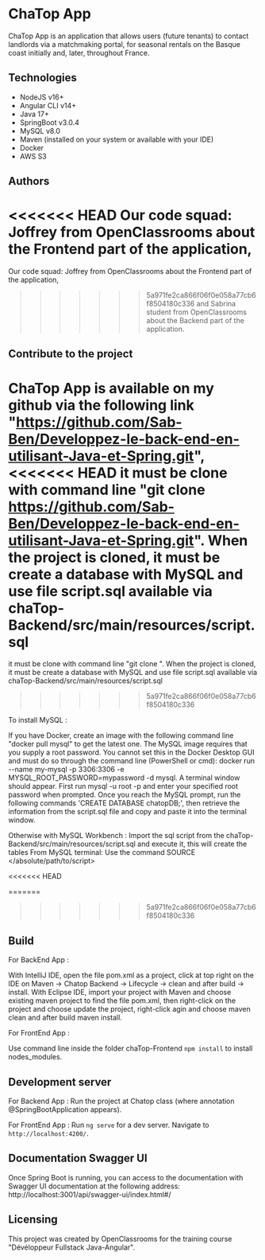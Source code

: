 # ChaTop App
ChaTop App is an application that allows users (future tenants) to contact 
landlords via a matchmaking portal, for seasonal rentals on the Basque coast 
initially and, later, throughout France.

## Technologies
- NodeJS v16+
- Angular CLI v14+
- Java 17+
- SpringBoot v3.0.4
- MySQL v8.0
- Maven (installed on your system or available with your IDE)
- Docker
- AWS S3

## Authors
<<<<<<< HEAD
Our code squad: Joffrey from OpenClassrooms about the Frontend part of the application,
=======
Our code squad: Joffrey from OpenClassrooms about the Frontend part of the application, 
>>>>>>> 5a971fe2ca866f06f0e058a77cb6f8504180c336
and Sabrina student from OpenClassrooms about the Backend part of the application.

## Contribute to the project
ChaTop App is available on my github via the following link "https://github.com/Sab-Ben/Developpez-le-back-end-en-utilisant-Java-et-Spring.git", 
<<<<<<< HEAD
it must be clone with command line "git clone https://github.com/Sab-Ben/Developpez-le-back-end-en-utilisant-Java-et-Spring.git".
When the project is cloned, it must be create a database with MySQL 
and use file script.sql available via chaTop-Backend/src/main/resources/script.sql
=======
it must be clone with command line "git clone <link>".
When the project is cloned, it must be create a database with MySQL and use file script.sql available via chaTop-Backend/src/main/resources/script.sql
>>>>>>> 5a971fe2ca866f06f0e058a77cb6f8504180c336

To install MySQL : 

If you have Docker, create an image with the following command line "docker pull mysql" to get the latest one.
The MySQL image requires that you supply a root password. You cannot set this in the Docker Desktop GUI and must do so through the command line (PowerShell or cmd):
docker run --name my-mysql -p 3306:3306 -e MYSQL_ROOT_PASSWORD=mypassword -d mysql. A terminal window should appear. First run mysql -u root -p and enter your specified root password when prompted.
Once you reach the MySQL prompt, run the following commands 'CREATE DATABASE chatopDB;',
then retrieve the information from the script.sql file and copy and paste it into the terminal window.

Otherwise with MySQL Workbench : Import the sql script from the chaTop-Backend/src/main/resources/script.sql and execute it, this will create the tables
From MySQL terminal: Use the command SOURCE </absolute/path/to/script>

<<<<<<< HEAD

=======
>>>>>>> 5a971fe2ca866f06f0e058a77cb6f8504180c336
## Build
For BackEnd App :

With IntelliJ IDE, open the file pom.xml as a project, click at top right on the IDE on Maven -> Chatop Backend -> Lifecycle -> clean and after build -> install.
With Eclipse IDE, import your project with Maven and choose existing maven project to find the file pom.xml, 
then right-click on the project and choose update the project, right-click agin and choose maven clean and after build maven install.

For FrontEnd App :

Use command line inside the folder chaTop-Frontend `npm install` to install nodes_modules.

## Development server
For Backend App :
Run the project at Chatop class (where annotation @SpringBootApplication appears).

For FrontEnd App :
Run `ng serve` for a dev server. Navigate to `http://localhost:4200/`. 

## Documentation Swagger UI
Once Spring Boot is running, you can access to the documentation with Swagger UI documentation at 
the following address: http://localhost:3001/api/swagger-ui/index.html#/

## Licensing
This project was created by OpenClassrooms for the training course "Dévéloppeur Fullstack Java-Angular".
